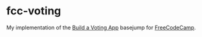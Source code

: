 # fcc-voting

My implementation of the [Build a Voting App](http://www.freecodecamp.com/challenges/build-a-voting-app) basejump for [FreeCodeCamp](http://www.freecodecamp.com/).